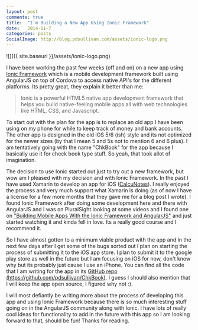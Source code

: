 ```yaml
---
layout: post
comments: true
title:  "I'm Building a New App Using Ionic Framework"
date:   2014-11-7
categories: posts
SocialImage: http://blog.pdsullivan.com/assets/ionic-logo.png
---
```


![]({{ site.baseurl }}/assets/ionic-logo.png)



I have been working the past few weeks (off and on) on a new app using [Ionic Framework][ionic] which is a mobile development framework built using AngularJS on top of Cordova to access native API's for the different platforms. Its pretty great, they explain it better than me:

>Ionic is a powerful HTML5 native app development framework that helps you build native-feeling mobile apps all with web technologies like HTML, CSS, and Javascript.

To start out with the plan for the app is to replace an old app I have been using on my phone for while to keep track of money and bank accounts. The other app is designed in the old iOS 5/6 (ish) style and its not optimized for the newer sizes (by that I mean 5 and 5s not to mention 6 and 6 plus). I am tentatively going with the name "ChkBook" for the app because I basically use it for check book type stuff. So yeah, that took allot of imagination.

The decision to use Ionic started out just to try out a new framework, but wow am I pleased with my decision and with Ionic Framework. In the past I have used Xamarin to develop an app for iOS ([CalcuNotes][cn]). I really enjoyed the process and very much support what Xamarin is doing (as of now I have a license for a few more months that they gave me for a blog post I wrote). I found Ionic Framework after doing some development here and there with AngularJS and I was on PluralSight looking at some videos and I found one on ["Building Mobile Apps With the Ionic Framework and AngularJS"][pluralsight] and just started watching it and kinda fell in love. Its a really good course and I recommend it.

So I have almost gotten to a minimum viable product with the app and in the next few days after I get some of the bugs sorted out I plan on starting the process of submitting it to the iOS app store. I plan to submit it to the google play store as well in the future but I am focusing on iOS for now, don't know why but its probably just cause I use an iPhone. You can find all the code that I am writing for the app in its [GitHub repo][ghrepo] [(https://github.com/pdsullivan/ChkBook)][ghrepo]. I guess I should also mention that I will keep the app open source, I figured why not :).

I will most defiantly be writing more about the process of developing this app and using Ionic Framework because there is so much interesting stuff going on in the AngularJS community along with Ionic. I have lots of really cool ideas for functionality to add in the future with this app so I am looking forward to that, should be fun! Thanks for reading.


[pluralsight]: http://www.pluralsight.com/courses/building-mobile-apps-ionic-framework-angularjs
[ionic]: http://ionicframework.com/
[ghrepo]: https://github.com/pdsullivan/ChkBook
[cn]: http://calcunotes.com

